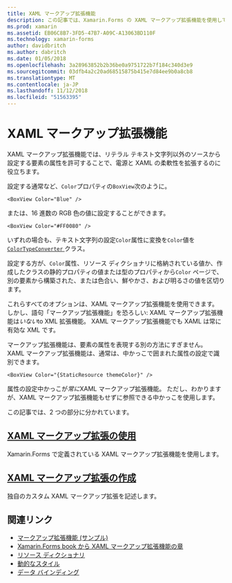 ```yaml
---
title: XAML マークアップ拡張機能
description: この記事では、Xamarin.Forms の XAML マークアップ拡張機能を使用して、リテラル テキスト文字列以外のソースから設定する要素の属性を許可することで、電源と XAML の柔軟性を拡張する方法について説明します。
ms.prod: xamarin
ms.assetid: EB06C8B7-3FD5-47B7-A09C-A13063BD110F
ms.technology: xamarin-forms
author: davidbritch
ms.author: dabritch
ms.date: 01/05/2018
ms.openlocfilehash: 3a28963852b2b36be0a9751722b7f184c340d3e9
ms.sourcegitcommit: 03dfb4a2c20ad68515875b415e7d84ee9b0a8cb8
ms.translationtype: MT
ms.contentlocale: ja-JP
ms.lasthandoff: 11/12/2018
ms.locfileid: "51563395"
---
```

# <a name="xaml-markup-extensions"></a>XAML マークアップ拡張機能

XAML マークアップ拡張機能では、リテラル テキスト文字列以外のソースから設定する要素の属性を許可することで、電源と XAML の柔軟性を拡張するのに役立ちます。

設定する通常など、`Color`プロパティの`BoxView`次のように。

```xaml
<BoxView Color="Blue" />
```

または、16 進数の RGB 色の値に設定することができます。

```xaml
<BoxView Color="#FF0080" />
```

いずれの場合も、テキスト文字列の設定`Color`属性に変換を`Color`値を[ `ColorTypeConverter` ](xref:Xamarin.Forms.ColorTypeConverter)クラス。

設定する方が、`Color`属性、リソース ディクショナリに格納されている値か、作成したクラスの静的プロパティの値または型のプロパティから`Color` ページで、別の要素から構築された、または色合い、鮮やかさ、および明るさの値を区切ります。

これらすべてのオプションは、XAML マークアップ拡張機能を使用できます。 しかし、語句「マークアップ拡張機能」を恐ろしい: XAML マークアップ拡張機能は*いない*to XML 拡張機能。 XAML マークアップ拡張機能でも XAML は常に有効な XML です。

マークアップ拡張機能は、要素の属性を表現する別の方法にすぎません。 XAML マークアップ拡張機能は、通常は、中かっこで囲まれた属性の設定で識別できます。

```xaml
<BoxView Color="{StaticResource themeColor}" />
```

属性の設定中かっこが*常に*XAML マークアップ拡張機能。 ただし、わかりますが、XAML マークアップ拡張機能もせずに参照できる中かっこを使用します。

この記事では、2 つの部分に分かれています。

## <a name="consuming-xaml-markup-extensionsconsumingmd"></a>[XAML マークアップ拡張の使用](consuming.md)  

Xamarin.Forms で定義されている XAML マークアップ拡張機能を使用します。

## <a name="creating-xaml-markup-extensionscreatingmd"></a>[XAML マークアップ拡張の作成](creating.md)

独自のカスタム XAML マークアップ拡張を記述します。



## <a name="related-links"></a>関連リンク

- [マークアップ拡張機能 (サンプル)](https://developer.xamarin.com/samples/xamarin-forms/XAML/MarkupExtensions/)
- [Xamarin.Forms book から XAML マークアップ拡張機能の章](~/xamarin-forms/creating-mobile-apps-xamarin-forms/summaries/chapter10.md)
- [リソース ディクショナリ](~/xamarin-forms/xaml/resource-dictionaries.md)
- [動的なスタイル](~/xamarin-forms/user-interface/styles/dynamic.md)
- [データ バインディング](~/xamarin-forms/app-fundamentals/data-binding/index.md)
